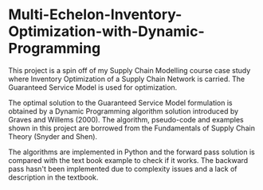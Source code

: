 # Multi-Echelon-Inventory-Optimization-with-Dynamic-Programming
This project is a spin off of my Supply Chain Modelling course case study where Inventory Optimization of a Supply Chain Network is carried. The Guaranteed Service Model is used for optimization.

The optimal solution to the Guaranteed Service Model formulation is obtained by a Dynamic Programming algorithm solution introduced by Graves and Willems (2000). The algorithm, pseudo-code and examples shown in this project are borrowed from the Fundamentals of Supply Chain Theory (Snyder and Shen).

The algorithms are implemented in Python and the forward pass solution is compared with the text book example to check if it works. The backward pass hasn't been implemented due to complexity issues and a lack of description in the textbook.
